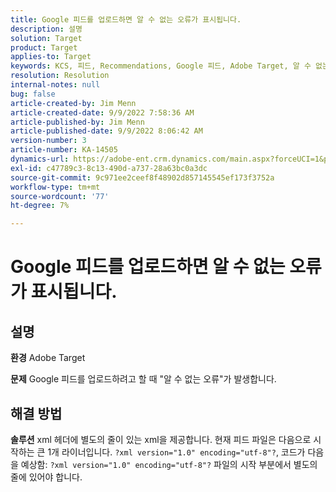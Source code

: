 ```yaml
---
title: Google 피드를 업로드하면 알 수 없는 오류가 표시됩니다.
description: 설명
solution: Target
product: Target
applies-to: Target
keywords: KCS, 피드, Recommendations, Google 피드, Adobe Target, 알 수 없는 오류
resolution: Resolution
internal-notes: null
bug: false
article-created-by: Jim Menn
article-created-date: 9/9/2022 7:58:36 AM
article-published-by: Jim Menn
article-published-date: 9/9/2022 8:06:42 AM
version-number: 3
article-number: KA-14505
dynamics-url: https://adobe-ent.crm.dynamics.com/main.aspx?forceUCI=1&pagetype=entityrecord&etn=knowledgearticle&id=c9c8642f-1530-ed11-9db1-0022480866ad
exl-id: c47789c3-8c13-490d-a737-28a63bc0a3dc
source-git-commit: 9c971ee2ceef8f48902d857145545ef173f3752a
workflow-type: tm+mt
source-wordcount: '77'
ht-degree: 7%

---
```


# Google 피드를 업로드하면 알 수 없는 오류가 표시됩니다.

## 설명


<b>환경</b>
Adobe Target

<b>문제</b>
Google 피드를 업로드하려고 할 때 &quot;알 수 없는 오류&quot;가 발생합니다.


## 해결 방법


<b>솔루션</b>
xml 헤더에 별도의 줄이 있는 xml을 제공합니다.
현재 피드 파일은 다음으로 시작하는 큰 1개 라이너입니다. `?xml version="1.0" encoding="utf-8"?`, 코드가 다음을 예상함: `?xml version="1.0" encoding="utf-8"?` 파일의 시작 부분에서 별도의 줄에 있어야 합니다.
